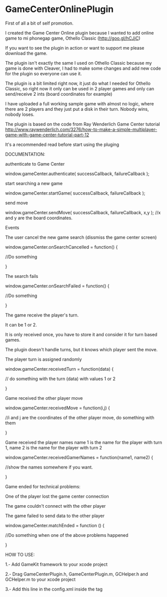 GameCenterOnlinePlugin
======================

First of all a bit of self promotion.

I created the Game Center Online plugin because I wanted to add online game to mi phonegap game, Othello Classic (http://goo.gl/hCJjC)

If you want to see the plugin in action or want to support me please download the game.

The plugin isn't exactly the same I used on Othello Classic because my game is done with Cleaver, I had to make some changes and add new code for the plugin so everyone can use it.

The plugin is a bit limited right now, it just do what I needed for Othello Classic, so right now it only can be used in 2 player games and only can send/receive 2 ints (board coordinates for example)

I have uploaded a full working sample game with almost no logic, where there are 2 players and they just put a disk in their turn. Nobody wins, nobody loses.

The plugin is based on the code from Ray Wenderlich Game Center tutorial
http://www.raywenderlich.com/3276/how-to-make-a-simple-multiplayer-game-with-game-center-tutorial-part-12

It's a recommended read before start using the pluging

DOCUMENTATION:

authenticate to Game Center

window.gameCenter.authenticate( successCallback, failureCallback );


start searching a new game

window.gameCenter.startGame( successCallback, failureCallback );


send move

window.gameCenter.sendMove( successCallback, failureCallback, x,y ); //x and y are the board coordinates.


Events

The user cancel the new game search (dissmiss the game center screen)

window.gameCenter.onSearchCancelled = function() {

//Do something

}

The search fails

window.gameCenter.onSearchFailed = function() { 

  //Do something      
  
}

The game receive the player's turn.

It can be 1 or 2.

It is only received once, you have to store it and consider it for turn based games. 

The plugin doesn't handle turns, but it knows which player sent the move.

The player turn is assigned randomly

window.gameCenter.receivedTurn = function(data) {

// do something with the turn (data) with values 1 or 2   

}

Game received the other player move

window.gameCenter.receivedMove = function(i,j) {

//i and j are the coordinates of the other player move, do something with them

}

Game received the player names
name 1 is the name for the player with turn 1, name 2 is the name for the player with turn 2

window.gameCenter.receivedGamerNames = function(name1, name2) {

  //show the names somewhere if you want.    
  
}

Game ended for technical problems:

One of the player lost the game center connection

The game couldn't connect with the other player

The game failed to send data to the other player

window.gameCenter.matchEnded = function () {

   //Do something when one of the above problems happened  
   
}


HOW TO USE:


1.- Add GameKit framework to your xcode project

2.- Drag GameCenterPlugin.h, GameCenterPlugin.m, GCHelper.h and GCHelper.m to your xcode project

3.- Add this line in the config.xml inside the <plugins> tag <plugin name="GameCenterPlugin" value="GameCenterPlugin" />

